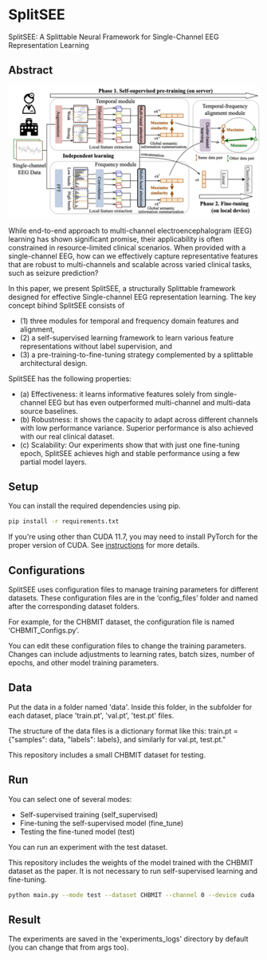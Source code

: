 # SplitSEE
SplitSEE: A Splittable Neural Framework for Single-Channel EEG Representation Learning

## Abstract
<p align="center">
<img src="misc/overview.png" width="600" class="center">
</p>

While end-to-end approach to multi-channel electroencephalogram (EEG) learning has shown significant promise, their applicability is often constrained in resource-limited clinical scenarios.
When provided with a single-channel EEG, how can we effectively capture representative features that are robust to multi-channels and scalable across varied clinical tasks, such as seizure prediction?

In this paper, we present SplitSEE, a structurally Splittable framework designed for effective Single-channel EEG representation learning.
The key concept bihind SplitSEE consists of 
- (1) three modules for temporal and frequency domain features and alignment,
- (2) a self-supervised learning framework to learn various feature representations without label supervision, and 
- (3) a pre-training-to-fine-tuning strategy complemented by a splittable architectural design.

SplitSEE has the following properties: 
- (a) Effectiveness: it learns informative features solely from single-channel EEG but has even outperformed multi-channel and multi-data source baselines.
- (b) Robustness: it shows the capacity to adapt across different channels with low performance variance. Superior performance is also achieved with our real clinical dataset.
- (c) Scalability: Our experiments show that with just one fine-tuning epoch, SplitSEE achieves high and stable performance using a few partial model layers.

## Setup

You can install the required dependencies using pip.

```bash
pip install -r requirements.txt
```

If you're using other than CUDA 11.7, you may need to install PyTorch for the proper version of CUDA. See [instructions](https://pytorch.org/get-started/locally/) for more details.


## Configurations
SplitSEE uses configuration files to manage training parameters for different datasets. 
These configuration files are in the ‘config_files’ folder and named after the corresponding dataset folders. 

For example, for the CHBMIT dataset, the configuration file is named ‘CHBMIT_Configs.py’. 

You can edit these configuration files to change the training parameters.
Changes can include adjustments to learning rates, batch sizes, number of epochs, and other model training parameters.

## Data
Put the data in a folder named 'data'. 
Inside this folder, in the subfolder for each dataset, place 'train.pt', 'val.pt', 'test.pt' files. 

The structure of the data files is a dictionary format like this: train.pt = {"samples": data, "labels": labels}, and similarly for val.pt, test.pt."

This repository includes a small CHBMIT dataset for testing.

## Run
You can select one of several modes:
 - Self-supervised training (self_supervised)
 - Fine-tuning the self-supervised model (fine_tune)
 - Testing the fine-tuned model (test)

You can run an experiment with the test dataset.

This repository includes the weights of the model trained with the CHBMIT dataset as the paper. 
It is not necessary to run self-supervised learning and fine-tuning.

```bash
python main.py --mode test --dataset CHBMIT --channel 0 --device cuda
```

## Result

The experiments are saved in the 'experiments_logs' directory by default (you can change that from args too).